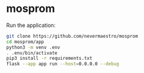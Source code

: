 # mosprom
Run the application:   
```sh
git clone https://github.com/nevermaestro/mosprom
cd mosprom/app
python3 -m venv .env
. .env/bin/activate
pip3 install -r requirements.txt
flask --app app run --host=0.0.0.0 --debug
```